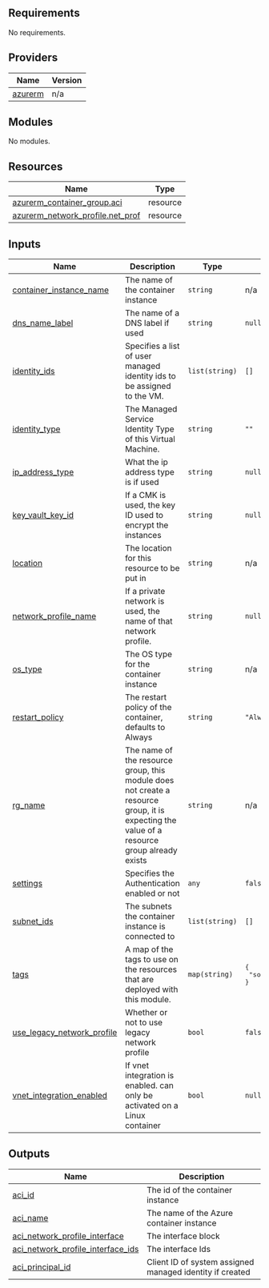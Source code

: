 ## Requirements

No requirements.

## Providers

| Name | Version |
|------|---------|
| <a name="provider_azurerm"></a> [azurerm](#provider\_azurerm) | n/a |

## Modules

No modules.

## Resources

| Name | Type |
|------|------|
| [azurerm_container_group.aci](https://registry.terraform.io/providers/hashicorp/azurerm/latest/docs/resources/container_group) | resource |
| [azurerm_network_profile.net_prof](https://registry.terraform.io/providers/hashicorp/azurerm/latest/docs/resources/network_profile) | resource |

## Inputs

| Name | Description | Type | Default | Required |
|------|-------------|------|---------|:--------:|
| <a name="input_container_instance_name"></a> [container\_instance\_name](#input\_container\_instance\_name) | The name of the container instance | `string` | n/a | yes |
| <a name="input_dns_name_label"></a> [dns\_name\_label](#input\_dns\_name\_label) | The name of a DNS label if used | `string` | `null` | no |
| <a name="input_identity_ids"></a> [identity\_ids](#input\_identity\_ids) | Specifies a list of user managed identity ids to be assigned to the VM. | `list(string)` | `[]` | no |
| <a name="input_identity_type"></a> [identity\_type](#input\_identity\_type) | The Managed Service Identity Type of this Virtual Machine. | `string` | `""` | no |
| <a name="input_ip_address_type"></a> [ip\_address\_type](#input\_ip\_address\_type) | What the ip address type is if used | `string` | `null` | no |
| <a name="input_key_vault_key_id"></a> [key\_vault\_key\_id](#input\_key\_vault\_key\_id) | If a CMK is used, the key ID used to encrypt the instances | `string` | `null` | no |
| <a name="input_location"></a> [location](#input\_location) | The location for this resource to be put in | `string` | n/a | yes |
| <a name="input_network_profile_name"></a> [network\_profile\_name](#input\_network\_profile\_name) | If a private network is used, the name of that network profile. | `string` | `null` | no |
| <a name="input_os_type"></a> [os\_type](#input\_os\_type) | The OS type for the container instance | `string` | n/a | yes |
| <a name="input_restart_policy"></a> [restart\_policy](#input\_restart\_policy) | The restart policy of the container, defaults to Always | `string` | `"Always"` | no |
| <a name="input_rg_name"></a> [rg\_name](#input\_rg\_name) | The name of the resource group, this module does not create a resource group, it is expecting the value of a resource group already exists | `string` | n/a | yes |
| <a name="input_settings"></a> [settings](#input\_settings) | Specifies the Authentication enabled or not | `any` | `false` | no |
| <a name="input_subnet_ids"></a> [subnet\_ids](#input\_subnet\_ids) | The subnets the container instance is connected to | `list(string)` | `[]` | no |
| <a name="input_tags"></a> [tags](#input\_tags) | A map of the tags to use on the resources that are deployed with this module. | `map(string)` | <pre>{<br>  "source": "terraform"<br>}</pre> | no |
| <a name="input_use_legacy_network_profile"></a> [use\_legacy\_network\_profile](#input\_use\_legacy\_network\_profile) | Whether or not to use legacy network profile | `bool` | `false` | no |
| <a name="input_vnet_integration_enabled"></a> [vnet\_integration\_enabled](#input\_vnet\_integration\_enabled) | If vnet integration is enabled. can only be activated on a Linux container | `bool` | `null` | no |

## Outputs

| Name | Description |
|------|-------------|
| <a name="output_aci_id"></a> [aci\_id](#output\_aci\_id) | The id of the container instance |
| <a name="output_aci_name"></a> [aci\_name](#output\_aci\_name) | The name of the Azure container instance |
| <a name="output_aci_network_profile_interface"></a> [aci\_network\_profile\_interface](#output\_aci\_network\_profile\_interface) | The interface block |
| <a name="output_aci_network_profile_interface_ids"></a> [aci\_network\_profile\_interface\_ids](#output\_aci\_network\_profile\_interface\_ids) | The interface Ids |
| <a name="output_aci_principal_id"></a> [aci\_principal\_id](#output\_aci\_principal\_id) | Client ID of system assigned managed identity if created |
